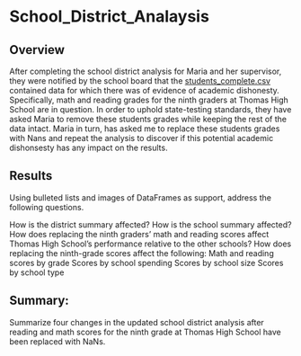 # School_District_Analaysis
## Overview 
After completing the school district analysis for Maria and her supervisor, they were notified by the school board that the [students_complete.csv](https://github.com/Bulzeye89/School_District_Analaysis/blob/main/Resources/students_complete.csv) contained data for which there was of evidence of academic dishonesty.  Specifically, math and reading grades for the ninth graders at Thomas High School are in question.  In order to uphold state-testing standards, they have asked Maria to remove these students grades while keeping the rest of the data intact.  Maria in turn, has asked me to replace these students grades with Nans and repeat the analysis to discover if this potential academic dishonsesty has any impact on the results.  



## Results
Using bulleted lists and images of DataFrames as support, address the following questions.

How is the district summary affected?
How is the school summary affected?
How does replacing the ninth graders’ math and reading scores affect Thomas High School’s performance relative to the other schools?
How does replacing the ninth-grade scores affect the following:
Math and reading scores by grade
Scores by school spending
Scores by school size
Scores by school type

## Summary: 
Summarize four changes in the updated school district analysis after reading and math scores for the ninth grade at Thomas High School have been replaced with NaNs.


